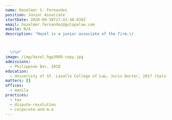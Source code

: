 ```yaml
---
name: Hazelmer S. Fernandez
position: Junior Associate
startDate: 2020-09-30T17:41:48.639Z
email: hazelmer.fernandez@gulapalaw.com
mobile: N/A
description: "Hazel is a junior associate of the firm.\r



  \r\n"
image: /img/hazel_hgp3009-copy.jpg
admissions:
  - Philippine Bar, 2018
education:
  - University of St. Lasalle College of Law, Juris Doctor, 2017 (Salutatorian)
matters: []
offices:
  - manila
practices:
  - tax
  - dispute-resolution
  - corporate-and-m-a
---
```

